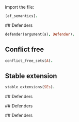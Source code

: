 

import the file:

```prolog
[af_semantics].
```

## Defenders

```prolog
defender(argument(a), Defender).
```


## Conflict free

```prolog
conflict_free_sets(A).
```


## Stable extension

```prolog
stable_extensions(SEs).
```

## Defenders

## Defenders

## Defenders